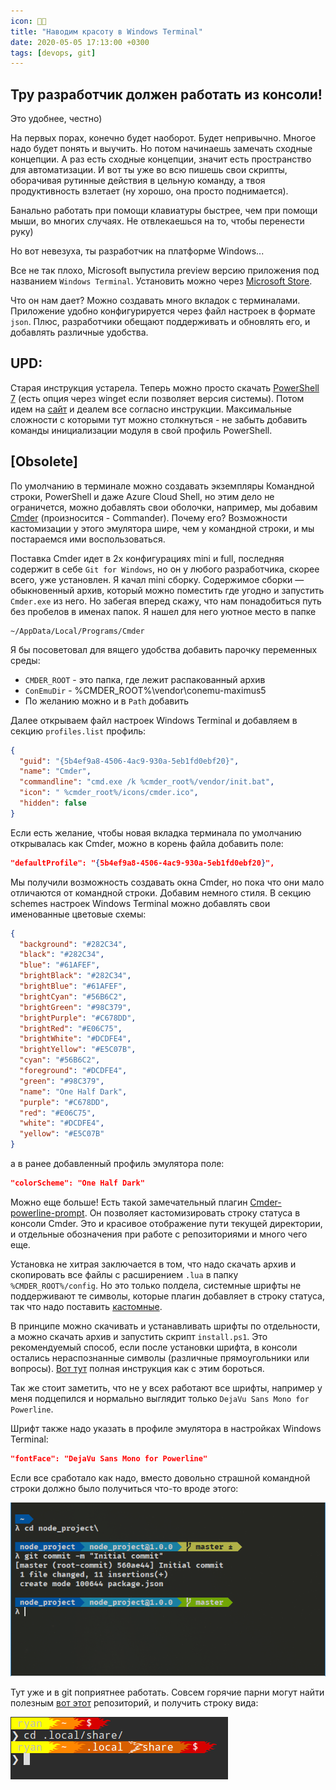 ```yaml
---
icon: 👨‍💻
title: "Наводим красоту в Windows Terminal"
date: 2020-05-05 17:13:00 +0300
tags: [devops, git]
---
```


## Тру разработчик должен работать из консоли!

Это удобнее, честно)

На первых порах, конечно будет наоборот. Будет непривычно. Многое надо будет понять и выучить.
Но потом начинаешь замечать сходные концепции. А раз есть сходные концепции,
значит есть пространство для автоматизации. И вот ты уже во всю пишешь свои скрипты,
оборачивая рутинные действия в цельную команду, а твоя продуктивность взлетает
(ну хорошо, она просто поднимается).

Банально работать при помощи клавиатуры быстрее, чем при помощи мыши, во многих случаях.
Не отвлекаешься на то, чтобы перенести руку)

Но вот невезуха, ты разработчик на платформе Windows...

Все не так плохо, Microsoft выпустила preview версию приложения под названием `Windows Terminal`.
Установить можно через [Microsoft Store][1].

Что он нам дает? Можно создавать много вкладок с терминалами. Приложение удобно конфигурируется
через файл настроек в формате `json`. Плюс, разработчики обещают поддерживать и обновлять его,
и добавлять различные удобства.

## UPD:

Старая инструкция устарела. Теперь можно просто скачать [PowerShell 7][7] (есть опция через 
winget если позволяет версия системы). Потом идем на [сайт][8] и деалем все согласно инструкции.
Максимальные сложности с которыми тут можно столкнуться - не забыть добавить команды инициализации модуля в свой профиль PowerShell.

## [Obsolete]
По умолчанию в терминале можно создавать экземпляры Командной строки, PowerShell
и даже Azure Cloud Shell, но этим дело не ограничется, можно добавлять свои оболочки,
например, мы добавим [Cmder][2] (произносится - Commander). Почему его?
Возможности кастомизации у этого эмулятора шире, чем у командной строки, и мы постараемся ими воспользоваться.

Поставка Cmder идет в 2х конфигурациях mini и full, последняя содержит в себе `Git for Windows`,
но он у любого разработчика, скорее всего, уже установлен. Я качал mini сборку.
Содержимое сборки — обыкновенный архив, который можно поместить где угодно
и запустить `Cmder.exe` из него. Но забегая вперед скажу, что нам понадобиться путь без пробелов
в именах папок. Я нашел для него уютное место в папке

```shell
~/AppData/Local/Programs/Cmder
```

Я бы посоветовал для вящего удобства добавить парочку переменных среды:

- `CMDER_ROOT` - это папка, где лежит распакованный архив
- `ConEmuDir` - %CMDER_ROOT%\vendor\conemu-maximus5
- По желанию можно и в `Path` добавить

Далее открываем файл настроек Windows Terminal и добавляем в секцию `profiles.list` профиль:

```json
{
  "guid": "{5b4ef9a8-4506-4ac9-930a-5eb1fd0ebf20}",
  "name": "Cmder",
  "commandline": "cmd.exe /k %cmder_root%/vendor/init.bat",
  "icon": " %cmder_root%/icons/cmder.ico",
  "hidden": false
}
```

Если есть желание, чтобы новая вкладка терминала по умолчанию открывалась как Cmder,
можно в корень файла добавить поле:

```json
"defaultProfile": "{5b4ef9a8-4506-4ac9-930a-5eb1fd0ebf20}",
```

Мы получили возможность создавать окна Cmder, но пока что они мало отличаются от командной строки.
Добавим немного стиля. В секцию schemes настроек Windows Terminal можно добавлять свои именованные цветовые схемы:

```json
{
  "background": "#282C34",
  "black": "#282C34",
  "blue": "#61AFEF",
  "brightBlack": "#282C34",
  "brightBlue": "#61AFEF",
  "brightCyan": "#56B6C2",
  "brightGreen": "#98C379",
  "brightPurple": "#C678DD",
  "brightRed": "#E06C75",
  "brightWhite": "#DCDFE4",
  "brightYellow": "#E5C07B",
  "cyan": "#56B6C2",
  "foreground": "#DCDFE4",
  "green": "#98C379",
  "name": "One Half Dark",
  "purple": "#C678DD",
  "red": "#E06C75",
  "white": "#DCDFE4",
  "yellow": "#E5C07B"
}
```

а в ранее добавленный профиль эмулятора поле:

```json
"colorScheme": "One Half Dark"
```

Можно еще больше! Есть такой замечательный плагин [Cmder-powerline-prompt][3].
Он позволяет кастомизировать строку статуса в консоли Cmder. Это и красивое отображение пути
текущей директории, и отдельные обозначения при работе с репозиториями и много чего еще.

Установка не хитрая заключается в том, что надо скачать архив и скопировать все файлы
с расширением `.lua` в папку `%CMDER_ROOT%/config`. Но это только полдела, системные шрифты
не поддерживают те символы, которые плагин добавляет в строку статуса, так что надо поставить [кастомные][4].

В принципе можно скачивать и устанавливать шрифты по отдельности, а можно скачать архив
и запустить скрипт `install.ps1`. Это рекомендуемый способ, если после установки шрифта,
в консоли остались нераспознанные символы (различные прямоугольники или вопросы).
[Вот тут][5] полная инструкция как с этим бороться.

Так же стоит заметить, что не у всех работают все шрифты, например у меня подцепился
и нормально выглядит только `DejaVu Sans Mono for Powerline`.

Шрифт также надо указать в профиле эмулятора в настройках Windows Terminal:

```json
"fontFace": "DejaVu Sans Mono for Powerline"
```

Если все сработало как надо, вместо довольно страшной командной строки должно было получиться что-то вроде этого:

![example](powerline-example.png)

Тут уже и в git поприятнее работать. Совсем горячие парни могут найти полезным
[вот этот][6] репозиторий, и получить строку вида:

![extra-example](powerline-extra.png)

[1]: https://www.microsoft.com/ru-ru/p/windows-terminal-preview/9n0dx20hk701?activetab=pivot:overviewtab
[2]: https://cmder.net/
[3]: https://github.com/AmrEldib/cmder-powerline-prompt
[4]: https://github.com/powerline/fonts
[5]: https://medium.com/@slmeng/how-to-install-powerline-fonts-in-windows-b2eedecace58
[6]: https://github.com/ryanoasis/powerline-extra-symbols
[7]: https://docs.microsoft.com/ru-ru/powershell/scripting/install/installing-powershell-on-windows?view=powershell-7.2#msi
[8]: https://ohmyposh.dev/docs/windows